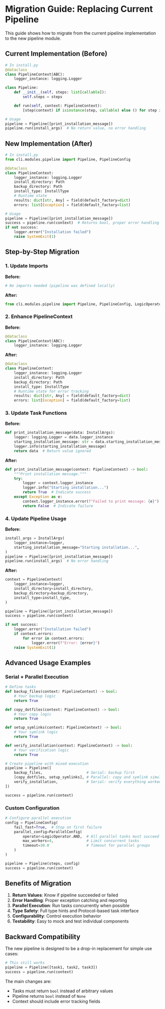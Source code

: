 # Migration Guide: Replacing Current Pipeline

This guide shows how to migrate from the current pipeline implementation to the new pipeline module.

## Current Implementation (Before)

```python
# In install.py
@dataclass
class PipelineContext(ABC):
    logger_instance: logging.Logger

class Pipeline:
    def __init__(self, steps: list[callable]):
        self.steps = steps

    def run(self, context: PipelineContext):
        [step(context) if isinstance(step, callable) else () for step in self.steps]

# Usage
pipeline = Pipeline([print_installation_message])
pipeline.run(install_args)  # No return value, no error handling
```

## New Implementation (After)

```python
# In install.py
from cli.modules.pipeline import Pipeline, PipelineConfig

@dataclass
class PipelineContext:
    logger_instance: logging.Logger
    install_directory: Path
    backup_directory: Path
    install_type: InstallType
    # Runtime state
    results: dict[str, Any] = field(default_factory=dict)
    errors: list[Exception] = field(default_factory=list)

# Usage
pipeline = Pipeline([print_installation_message])
success = pipeline.run(context)  # Returns bool, proper error handling
if not success:
    logger.error("Installation failed")
    raise SystemExit(1)
```

## Step-by-Step Migration

### 1. Update Imports

**Before:**
```python
# No imports needed (pipeline was defined locally)
```

**After:**
```python
from cli.modules.pipeline import Pipeline, PipelineConfig, LogicOperator, ParallelConfig
```

### 2. Enhance PipelineContext

**Before:**
```python
@dataclass
class PipelineContext(ABC):
    logger_instance: logging.Logger
```

**After:**
```python
@dataclass
class PipelineContext:
    logger_instance: logging.Logger
    install_directory: Path
    backup_directory: Path
    install_type: InstallType
    # Runtime state for error tracking
    results: dict[str, Any] = field(default_factory=dict)
    errors: list[Exception] = field(default_factory=list)
```

### 3. Update Task Functions

**Before:**
```python
def print_installation_message(data: InstallArgs):
    logger: logging.Logger = data.logger_instance
    starting_installation_message: str = data.starting_installation_message
    logger.info(starting_installation_message)
    return data  # Return value ignored
```

**After:**
```python
def print_installation_message(context: PipelineContext) -> bool:
    """Print installation message."""
    try:
        logger = context.logger_instance
        logger.info("Starting installation...")
        return True  # Indicate success
    except Exception as e:
        context.logger_instance.error(f"Failed to print message: {e}")
        return False  # Indicate failure
```

### 4. Update Pipeline Usage

**Before:**
```python
install_args = InstallArgs(
    logger_instance=logger,
    starting_installation_message="Starting installation...",
)
pipeline = Pipeline([print_installation_message])
pipeline.run(install_args)  # No error handling
```

**After:**
```python
context = PipelineContext(
    logger_instance=logger,
    install_directory=install_directory,
    backup_directory=backup_directory,
    install_type=install_type,
)

pipeline = Pipeline([print_installation_message])
success = pipeline.run(context)

if not success:
    logger.error("Installation failed")
    if context.errors:
        for error in context.errors:
            logger.error(f"Error: {error}")
    raise SystemExit(1)
```

## Advanced Usage Examples

### Serial + Parallel Execution

```python
# Define tasks
def backup_files(context: PipelineContext) -> bool:
    # Your backup logic
    return True

def copy_dotfiles(context: PipelineContext) -> bool:
    # Your copy logic
    return True

def setup_symlinks(context: PipelineContext) -> bool:
    # Your symlink logic
    return True

def verify_installation(context: PipelineContext) -> bool:
    # Your verification logic
    return True

# Create pipeline with mixed execution
pipeline = Pipeline([
    backup_files,                    # Serial: backup first
    [copy_dotfiles, setup_symlinks], # Parallel: copy and symlink simultaneously
    verify_installation,             # Serial: verify everything worked
])

success = pipeline.run(context)
```

### Custom Configuration

```python
# Configure parallel execution
config = PipelineConfig(
    fail_fast=True,  # Stop on first failure
    parallel_config=ParallelConfig(
        operator=LogicOperator.AND,  # All parallel tasks must succeed
        max_workers=4,               # Limit concurrent tasks
        timeout=30.0                 # Timeout for parallel groups
    )
)

pipeline = Pipeline(steps, config)
success = pipeline.run(context)
```

## Benefits of Migration

1. **Return Values**: Know if pipeline succeeded or failed
2. **Error Handling**: Proper exception catching and reporting
3. **Parallel Execution**: Run tasks concurrently when possible
4. **Type Safety**: Full type hints and Protocol-based task interface
5. **Configurability**: Control execution behavior
6. **Testability**: Easy to mock and test individual components

## Backward Compatibility

The new pipeline is designed to be a drop-in replacement for simple use cases:

```python
# This still works
pipeline = Pipeline([task1, task2, task3])
success = pipeline.run(context)
```

The main changes are:
- Tasks must return `bool` instead of arbitrary values
- Pipeline returns `bool` instead of `None`
- Context should include error tracking fields
